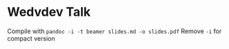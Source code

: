 # Wedvdev Talk
Compile with `pandoc -i -t beamer slides.md -o slides.pdf` Remove `-i` for compact version

